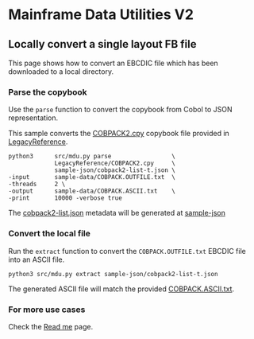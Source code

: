 # Mainframe Data Utilities V2

## Locally convert a single layout FB file

This page shows how to convert an EBCDIC file which has been downloaded to a local directory.

### Parse the copybook

Use the `parse` function to convert the copybook from Cobol to JSON representation.

This sample converts the [COBPACK2.cpy](/LegacyReference/COBPACK2.cpy) copybook file provided in [LegacyReference](/LegacyReference).

```
python3      src/mdu.py parse                 \
             LegacyReference/COBPACK2.cpy     \
             sample-json/cobpack2-list-t.json \
-input       sample-data/COBPACK.OUTFILE.txt  \
-threads     2 \
-output      sample-data/COBPACK.ASCII.txt    \
-print       10000 -verbose true
```

The [cobpack2-list.json](/sample-json/cobpack2-list.json) metadata will be generated at [sample-json](/sample-json)

### Convert the local file

Run the `extract` function to convert the `COBPACK.OUTFILE.txt` EBCDIC file into an ASCII file.

```
python3 src/mdu.py extract sample-json/cobpack2-list-t.json
```

The generated ASCII file will match the provided [COBPACK.ASCII.txt](/sample-data/COBPACK.ASCII.txt).

### For more use cases

Check the [Read me](/docs/readme.md) page.